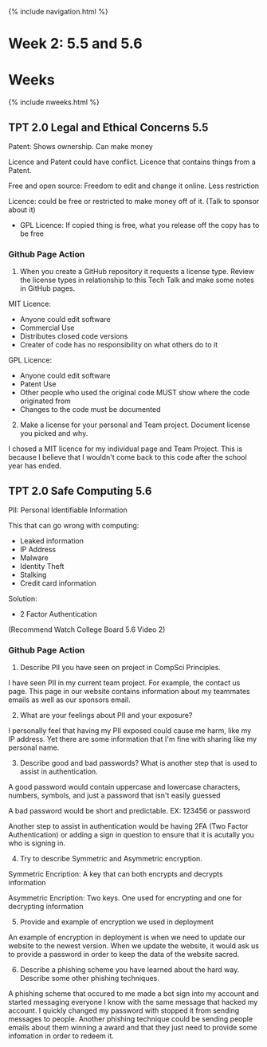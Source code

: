 {% include navigation.html %}

# Week 2: 5.5 and 5.6

# Weeks

{% include nweeks.html %}

## TPT 2.0 Legal and Ethical Concerns 5.5
Patent: Shows ownership. Can make money

Licence and Patent could have conflict. Licence that contains things from a Patent.

Free and open source: Freedom to edit and change it online. Less restriction

Licence: could be free or restricted to make money off of it. (Talk to sponsor about it)
* GPL Licence: If copied thing is free, what you release off the copy has to be free

### Github Page Action
1. When you create a GitHub repository it requests a license type. Review the license types in relationship to this Tech Talk and make some notes in GitHub pages.

MIT Licence:
* Anyone could edit software
* Commercial Use
* Distributes closed code versions
* Creater of code has no responsibility on what others do to it

GPL Licence:
* Anyone could edit software
* Patent Use
* Other people who used the original code MUST show where the code originated from
* Changes to the code must be documented

2. Make a license for your personal and Team project. Document license you picked and why.

I chosed a MIT licence for my individual page and Team Project. This is because I believe that I wouldn't come back to this code after the school year has ended.

## TPT 2.0 Safe Computing 5.6
PII: Personal Identifiable Information

This that can go wrong with computing:
* Leaked information
* IP Address
* Malware
* Identity Theft
* Stalking
* Credit card information

Solution:
* 2 Factor Authentication

(Recommend Watch College Board 5.6 Video 2)

### Github Page Action
1. Describe PII you have seen on project in CompSci Principles.

I have seen PII in my current team project. For example, the contact us page. This page in our website contains information about my teammates emails as well as our sponsors email.

2. What are your feelings about PII and your exposure?

I personally feel that having my PII exposed could cause me harm, like my IP address. Yet there are some information that I'm fine with sharing like my personal name.

3. Describe good and bad passwords? What is another step that is used to assist in authentication.

A good password would contain uppercase and lowercase characters, numbers, symbols, and just a password that isn't easily guessed

A bad password would be short and predictable. EX: 123456 or password

Another step to assist in authentication would be having 2FA (Two Factor Authentication) or adding a sign in question to ensure that it is acutally you who is signing in.

4. Try to describe Symmetric and Asymmetric encryption.

Symmetric Encription: A key that can both encrypts and decrypts information

Asymmetric Encription: Two keys. One used for encrypting and one for decrypting information

5. Provide and example of encryption we used in deployment

An example of encryption in deployment is when we need to update our website to the newest version. When we update the website, it would ask us to provide a password in order to keep the data of the website sacred.

6. Describe a phishing scheme you have learned about the hard way. Describe some other phishing techniques.

A phishing scheme that occured to me made a bot sign into my account and started messaging everyone I know with the same message that hacked my account. I quickly changed my password with stopped it from sending messages to people. Another phishing technique could be sending people emails about them winning a award and that they just need to provide some infomation in order to redeem it.
